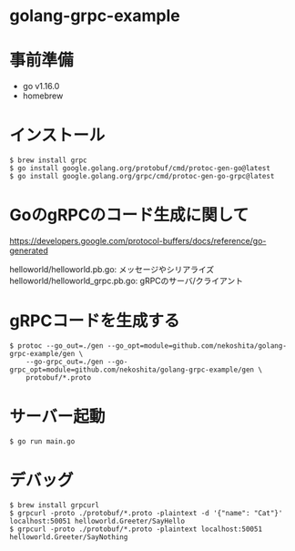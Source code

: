# golang-grpc-example

# 事前準備
- go v1.16.0
- homebrew

# インストール

```
$ brew install grpc
$ go install google.golang.org/protobuf/cmd/protoc-gen-go@latest
$ go install google.golang.org/grpc/cmd/protoc-gen-go-grpc@latest
```

# GoのgRPCのコード生成に関して
https://developers.google.com/protocol-buffers/docs/reference/go-generated

helloworld/helloworld.pb.go: メッセージやシリアライズ
helloworld/helloworld_grpc.pb.go: gRPCのサーバ/クライアント

# gRPCコードを生成する
```
$ protoc --go_out=./gen --go_opt=module=github.com/nekoshita/golang-grpc-example/gen \
    --go-grpc_out=./gen --go-grpc_opt=module=github.com/nekoshita/golang-grpc-example/gen \
    protobuf/*.proto
```

# サーバー起動
```
$ go run main.go
```

# デバッグ
```
$ brew install grpcurl
$ grpcurl -proto ./protobuf/*.proto -plaintext -d '{"name": "Cat"}' localhost:50051 helloworld.Greeter/SayHello
$ grpcurl -proto ./protobuf/*.proto -plaintext localhost:50051 helloworld.Greeter/SayNothing 
```

